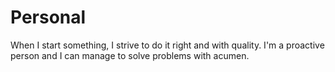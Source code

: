 # Personal

When I start something, I strive to do it right and with quality. 
I'm a proactive person and I can manage to solve problems with acumen.

